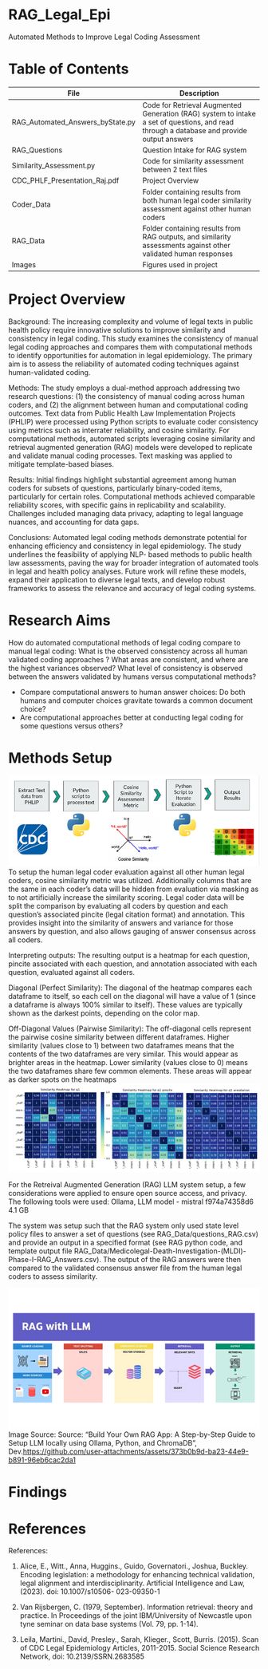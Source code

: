 # RAG_Legal_Epi
Automated Methods to Improve Legal Coding Assessment

# Table of Contents

File | Description
-------|--------
RAG_Automated_Answers_byState.py | Code for Retrieval Augmented Generation (RAG) system to intake a set of questions, and read through a database and provide output answers
RAG_Questions | Question Intake for RAG system
Similarity_Assessment.py | Code for similarity assessment between 2 text files 
CDC_PHLF_Presentation_Raj.pdf | Project Overview 
Coder_Data | Folder containing results from both human legal coder similarity assessment against other human coders
RAG_Data | Folder containing results from RAG outputs, and similarity assessments against other validated human responses 
Images | Figures used in project


# Project Overview
Background:
The increasing complexity and volume of legal texts in public health policy require
innovative solutions to improve similarity and consistency in legal coding. This study
examines the consistency of manual legal coding approaches and compares them with
computational methods to identify opportunities for automation in legal epidemiology.
The primary aim is to assess the reliability of automated coding techniques against
human-validated coding.

Methods:
The study employs a dual-method approach addressing two research questions: (1) the
consistency of manual coding across human coders, and (2) the alignment between
human and computational coding outcomes. Text data from Public Health Law
Implementation Projects (PHLIP) were processed using Python scripts to evaluate
coder consistency using metrics such as interrater reliability, and cosine similarity. For
computational methods, automated scripts leveraging cosine similarity and retrieval
augmented generation (RAG) models were developed to replicate and validate manual
coding processes. Text masking was applied to mitigate template-based biases.

Results:
Initial findings highlight substantial agreement among human coders for subsets of
questions, particularly binary-coded items, particularly for certain roles. Computational
methods achieved comparable reliability scores, with specific gains in replicability and
scalability. Challenges included managing data privacy, adapting to legal language
nuances, and accounting for data gaps.

Conclusions:
Automated legal coding methods demonstrate potential for enhancing efficiency and
consistency in legal epidemiology. The study underlines the feasibility of applying NLP-
based methods to public health law assessments, paving the way for broader
integration of automated tools in legal and health policy analyses. Future work will refine
these models, expand their application to diverse legal texts, and develop robust
frameworks to assess the relevance and accuracy of legal coding systems.


# Research Aims

How do automated computational methods of legal coding compare to manual legal coding:
What is the observed consistency across all human validated coding approaches ? What areas are consistent, and where are the highest variances observed?
What level of consistency is observed between the answers validated by humans versus computational methods?
  * Compare computational answers to human answer choices: Do both humans and computer choices gravitate towards a common document choice?
  * Are computational approaches better at conducting legal coding for some questions versus others?

# Methods Setup 
![M1](Images/similarity_eval_process.png "Similarity Assessment Script")
To setup the human legal coder evaluation against all other human legal coders, cosine similarity metric was utilized. Additionally columns that are the same in each coder’s data will be hidden from evaluation via masking as to not artificially increase the similarity scoring. Legal coder data will be split the comparison by evaluating all coders by question and each question’s associated pincite (legal citation format) and annotation. This provides insight into the similarity of answers and variance for those answers by question, and also allows gauging of answer consensus across all coders.

Interpreting outputs: The resulting output is a heatmap for each question, pincite associated with each question, and annotation associated with each question, evaluated against all coders.  

Diagonal (Perfect Similarity):
The diagonal of the heatmap compares each dataframe to itself, so each cell on the diagonal will have a value of 1 (since a dataframe is always 100% similar to itself).
These values are typically shown as the darkest points, depending on the color map.

Off-Diagonal Values (Pairwise Similarity):
The off-diagonal cells represent the pairwise cosine similarity between different dataframes.
Higher similarity (values close to 1) between two dataframes means that the contents of the two dataframes are very similar. This would appear as brighter areas in the heatmap.
Lower similarity (values close to 0) means the two dataframes share few common elements. These areas will appear as darker spots on the heatmaps
![R1](Images/ex_similarity_results.png "results example")

For the Retreival Augmented Generation (RAG) LLM system setup, a few considerations were applied to ensure open source access, and privacy. The following tools were used: Ollama, LLM model - mistral     f974a74358d6    4.1 GB

The system was setup such that the RAG system only used state level policy files to answer a set of questions (see RAG_Data/questions_RAG.csv) and provide an output in a specified format (see RAG python code, and template output file RAG_Data/Medicolegal-Death-Investigation-(MLDI)-Phase-I-RAG_Answers.csv). The output of the RAG answers were then compared to the validated consensus answer file from the human legal coders to assess similarity. 


![M2](Images/rag_methods.png "RAG Setup")
Image Source: Source: “Build Your Own RAG App: A Step-by-Step Guide to Setup LLM locally using Ollama, Python, and ChromaDB”, Dev.https://github.com/user-attachments/assets/373b0b9d-ba23-44e9-b891-96eb6cac2da1 


# Findings



# References

References:
1. Alice, E., Witt., Anna, Huggins., Guido, Governatori., Joshua, Buckley. Encoding
legislation: a methodology for enhancing technical validation, legal alignment and
interdisciplinarity. Artificial Intelligence and Law, (2023). doi: 10.1007/s10506-
023-09350-1
   
3. Van Rijsbergen, C. (1979, September). Information retrieval: theory and practice.
In Proceedings of the joint IBM/University of Newcastle upon tyne seminar on
data base systems (Vol. 79, pp. 1-14).

5. Leila, Martini., David, Presley., Sarah, Klieger., Scott, Burris. (2015). Scan of
CDC Legal Epidemiology Articles, 2011-2015. Social Science Research Network,
doi: 10.2139/SSRN.2683585



